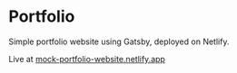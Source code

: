 # Portfolio
Simple portfolio website using Gatsby, deployed on Netlify.

Live at [mock-portfolio-website.netlify.app](https://mock-portfolio-website.netlify.app)
